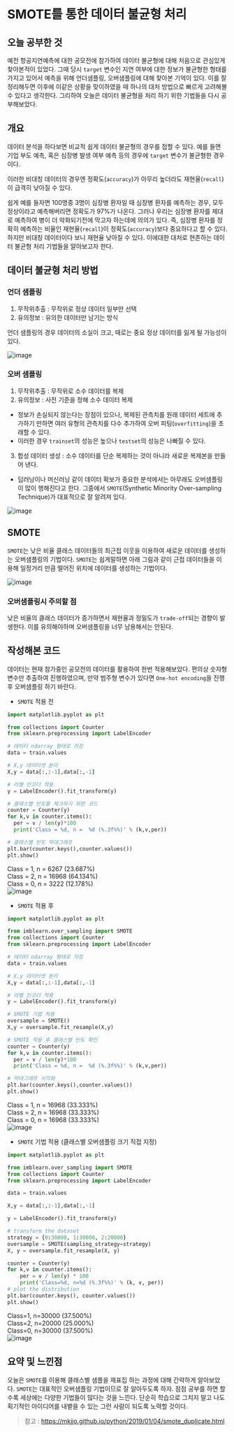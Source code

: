 # SMOTE를 통한 데이터 불균형 처리


## 오늘 공부한 것
예전 항공지연예측에 대한 공모전에 참가하여 데이터 불균형에 대해 처음으로 관심있게 찾아본적이 있었다. 그때 당시 ```target``` 변수인 지연 여부에 대한 정보가 불균형한 형태를 가지고 있어서 예측을 위해 언더샘플링, 오버샘플링에 대해 찾아본 기억이 있다. 이를 잘 정리해두면 이후에 이같은 상황을 맞이하였을 때 하나의 대처 방법으로 빠르게 고려해볼 수 있다고 생각한다. 그리하여 오늘은  데이터 불균형을 처리 하기 위한 기법들을 다시 공부해보았다. 


## 개요
데이터 분석을 하다보면 비교적 쉽게 데이터 불균형의 경우를 접할 수 있다. 예를 들면 기업 부도 예측, 혹은 심장병 발생 여부 예측 등의 경우에 ```target``` 변수가 불균형한 경우이다.

이러한 비대칭 데이터의 경우엔 정확도(```accuracy```)가 아무리 높더라도 재현율(```recall```)이 급격히 낮아질 수 있다. 

쉽게 예를 들자면 100명중 3명이 심장병 환자일 때 심장병 환자를 예측하는 경우, 모두 정상이라고 예측해버리면 정확도가 97%가 나온다. 그러나 우리는 심장병 환자를 제대로 예측하여 병이 더 악화되기전에 막고자 하는데에 의의가 있다. 즉, 심장병 환자를 정확히 예측하는 비율인 재현율(```recall```)이 정확도(```accuracy```)보다 중요하다고 할 수 있다. 하지만 비대칭 데이터이다 보니 재현율 낮아질 수 있다. 이에대한 대처로 현존하는 데이터 불균형 처리 기법들을 알아보고자 한다.


## 데이터 불균형 처리 방법
### 언더 샘플링
1. 무작위추출 : 무작위로 정상 데이터 일부만 선택
2. 유의정보 : 유의한 데이터만 남기는 방식

언더 샘플링의 경우 데이터의 소실이 크고, 때로는 중요 정상 데이터를 잃게 될 가능성이 있다.

![image](https://user-images.githubusercontent.com/74973306/114308883-4ee7b980-9b20-11eb-8250-50733f35115a.png)

### 오버 샘플링
1. 무작위추출 : 무작위로 소수 데이터를 복제
2. 유의정보 : 사전 기준을 정해 소수 데이터 복제  
- 정보가 손실되지 않는다는 장점이 있으나, 복제된 관측치를 원래 데이터 세트에 추가하기 만하면 여러 유형의 관측치를 다수 추가하여 오버 피팅(```overfitting```)을 초래할 수 있다. 
- 이러한 경우 ```trainset```의 성능은 높으나 ```testset```의 성능은 나빠질 수 있다.

3. 합성 데이터 생성 : 소수 데이터를 단순 복제하는 것이 아니라 새로운 복제본을 만들어 낸다.
- 딥러닝이나 머신러닝 같이 데이터 확보가 중요한 분석에서는 아무래도 오버샘플링이 많이 행해진다고 한다. 그중에서 ```SMOTE```(Synthetic Minority Over-sampling Technique)가 대표적으로 잘 알려져 있다. 

![image](https://user-images.githubusercontent.com/74973306/114309032-c3225d00-9b20-11eb-823b-556096f97040.png)


## SMOTE 
```SMOTE```는 낮은 비율 클래스 데이터들의 최근접 이웃을 이용하여 새로운 데이터를 생성하는 오버샘플링의 기법이다. ```SMOTE```는 쉽게말하면 아래 그림과 같이 근접 데이터들을 이용해 일정거리 만큼 떨어진 위치에 데이터를 생성하는 기법이다.

![image](https://user-images.githubusercontent.com/74973306/114402454-cda32c00-9bde-11eb-8530-2acffff04e53.png)

### 오버샘플링시 주의할 점
낮은 비율의 클래스 데이터가 증가하면서 재현율과 정밀도가 ```trade-off```되는 경향이 발생한다. 이를 유의해야하며 오버샘플링을 너무 남용해서는 안된다.

## 작성해본 코드
데이터는 현재 참가중인 공모전의 데이터를 활용하여 한번 적용해보았다. 편의상 숫자형 변수만 추출하여 진행하였으며, 만약 범주형 변수가 있다면 ```One-hot encoding```을 진행 후 오버샘플링 하기 바란다.

- ```SMOTE``` 적용 전
```python
import matplotlib.pyplot as plt

from collections import Counter
from sklearn.preprocessing import LabelEncoder

# 데이터 ndarray 형태로 저장
data = train.values

# X,y 데이터셋 분리
X,y = data[:,:-1],data[:,-1]

# 라벨 인코더 적용
y = LabelEncoder().fit_transform(y)

# 클래스별 빈도를 체크하기 위한 코드
counter = Counter(y)
for k,v in counter.items():
  per = v / len(y)*100
  print('Class = %d, n =  %d (%.3f%%)' % (k,v,per))

# 클래스별 빈도 막대그래프
plt.bar(counter.keys(),counter.values())
plt.show()
```
Class = 1, n =  6267 (23.687%)  
Class = 2, n =  16968 (64.134%)  
Class = 0, n =  3222 (12.178%)  
![image](https://user-images.githubusercontent.com/74973306/114406655-acdcd580-9be2-11eb-8960-54e2c5230b66.png)

- ```SMOTE``` 적용 후
```python
import matplotlib.pyplot as plt

from imblearn.over_sampling import SMOTE
from collections import Counter
from sklearn.preprocessing import LabelEncoder

# 데이터 ndarray 형태로 저장
data = train.values

# X,y 데이터셋 분리
X,y = data[:,:-1],data[:,-1]

# 라벨 인코더 적용
y = LabelEncoder().fit_transform(y)

# SMOTE 기법 적용 
oversample = SMOTE()
X,y = oversample.fit_resample(X,y)

# SMOTE 적용 후 클래스별 빈도 확인
counter = Counter(y)
for k,v in counter.items():
  per = v / len(y)*100
  print('Class = %d, n =  %d (%.3f%%)' % (k,v,per))

# 막대그래프 시각화
plt.bar(counter.keys(),counter.values())
plt.show()
```
Class = 1, n =  16968 (33.333%)  
Class = 2, n =  16968 (33.333%)  
Class = 0, n =  16968 (33.333%)  
![image](https://user-images.githubusercontent.com/74973306/114407071-02b17d80-9be3-11eb-8675-40c70e11a85f.png)

- ```SMOTE``` 기법 적용 (클래스별 오버샘플링 크기 직접 지정)
```python
import matplotlib.pyplot as plt

from imblearn.over_sampling import SMOTE
from collections import Counter
from sklearn.preprocessing import LabelEncoder

data = train.values

X,y = data[:,:-1],data[:,-1]

y = LabelEncoder().fit_transform(y)

# transform the dataset
strategy = {0:30000, 1:30000, 2:20000}
oversample = SMOTE(sampling_strategy=strategy)
X, y = oversample.fit_resample(X, y)

counter = Counter(y)
for k,v in counter.items():
	per = v / len(y) * 100
	print('Class=%d, n=%d (%.3f%%)' % (k, v, per))
# plot the distribution
plt.bar(counter.keys(), counter.values())
plt.show()
```
Class=1, n=30000 (37.500%)  
Class=2, n=20000 (25.000%)  
Class=0, n=30000 (37.500%)  
![image](https://user-images.githubusercontent.com/74973306/114407271-3096c200-9be3-11eb-8aaa-4520b758564b.png)

## 요약 및 느낀점
오늘은 ```SMOTE```를 이용해 클래스별 샘플을 재표집 하는 과정에 대해 간략하게 알아보았다. ```SMOTE```는 대표적인 오버샘플링 기법이므로 잘 알아두도록 하자. 점점 공부를 하면 할수록 세상에는 다양한 기법들이 많다는 것을 느낀다. 단순히 학습으로 그치지 말고 나도 획기적인 아이디어를 내뱉을 수 있는 그런 사람이 되도록 노력할 것이다.  

> 참고 : https://mkjjo.github.io/python/2019/01/04/smote_duplicate.html
